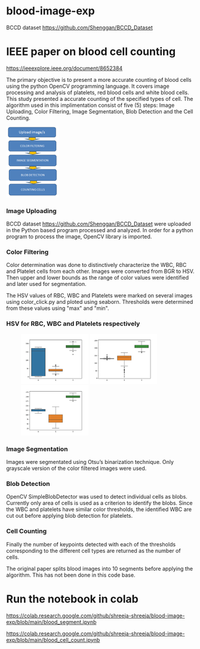 # blood-image-exp
BCCD dataset https://github.com/Shenggan/BCCD_Dataset

# IEEE paper on blood cell counting
https://ieeexplore.ieee.org/document/8652384

The primary objective is to present a more accurate counting of blood cells using the python OpenCV programming language. It covers image processing and analysis of platelets, red blood cells and white blood cells. This study presented a accurate counting of the specified types of cell. The algorithm used in this implimentation consist of five (5) steps: Image Uploading, Color Filtering, Image Segmentation, Blob Detection and the Cell Counting.

![img](algorithm.png)

### Image Uploading

BCCD dataset https://github.com/Shenggan/BCCD_Dataset were uploaded in the Python based program processed and analyzed. In order for a python program to process the image, OpenCV library is imported.

### Color Filtering

Color determination was done to distinctively characterize the WBC, RBC and Platelet cells from each other. Images were converted from BGR to HSV. Then upper and lower bounds as the range of color values were identified and later used for segmentation.

The HSV values of RBC, WBC and Platelets were marked on several images using color_click.py and ploted using seaborn. Thresholds were determined from these values using "max" and "min".

### HSV for RBC, WBC and Platelets respectively

<figure float="left">
  <img src="outputrbc.png" width=180 title="RBC-HSV"/>
  <img src="outputwbc.png" width=180 title="WBC-HSV"/>
  <img src="outputplatelets.png" width=180 title="Platelets-HSV"/>
</figure>

### Image Segmentation
 
Images were segmentated using Otsu’s binarization technique. Only grayscale version of the color filtered images were used.

### Blob Detection

OpenCV SimpleBlobDetector was used to detect individual cells as blobs. Currently only area of cells is used as a criterion to identify the blobs. Since the WBC and platelets have similar color thresholds, the identified WBC are cut out before applying blob detection for platelets.

### Cell Counting

Finally the number of keypoints detected with each of the thresholds corresponding to the different cell types are returned as the number of cells.



The original paper splits blood images into 10 segments before applying the algorithm. This has not been done in this code base.






# Run the notebook in colab
https://colab.research.google.com/github/shreeja-shreeja/blood-image-exp/blob/main/blood_segment.ipynb

https://colab.research.google.com/github/shreeja-shreeja/blood-image-exp/blob/main/blood_cell_count.ipynb
